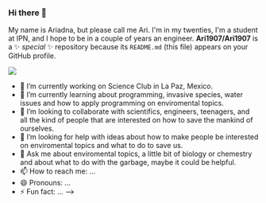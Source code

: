 ### Hi there 👋

My name is Ariadna, but please call me Ari. I'm in my twenties, I'm a student at IPN, and I hope to be in a couple of years an engineer. 
**Ari1907/Ari1907** is a ✨ _special_ ✨ repository because its `README.md` (this file) appears on your GitHub profile.

![](https://www.elfinanciero.com.mx/resizer/7XFy8rvvWbs0bE6px9z1eTC0cCk=/1440x810/filters:format(jpg):quality(70)/cloudfront-us-east-1.images.arcpublishing.com/elfinanciero/O6UC5XMEIJBV3ESXHULEWFEK2E.jpg) 

- 🔭 I’m currently working on Science Club in La Paz, Mexico.
- 🌱 I’m currently learning about programming, invasive species, water issues and how to apply programming on enviromental topics.
- 👯 I’m looking to collaborate with scientifics, engineers, teenagers, and all the kind of people that are interested on how to save the mankind of ourselves.
- 🤔 I’m looking for help with ideas about how to make people be interested on enviromental topics and what to do to save us.
- 💬 Ask me about enviromental topics, a little bit of biology or chemestry and about what to do with the garbage, maybe it could be helpful. 
- 📫 How to reach me: ...
- 😄 Pronouns: ...
- ⚡ Fun fact: ...
-->
